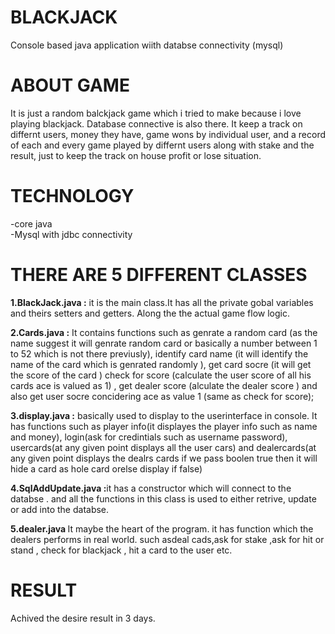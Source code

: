 # BLACKJACK
Console based java application wiith databse connectivity (mysql)

# ABOUT GAME
It is just a random balckjack game which i tried to make because i love playing blackjack. Database connective is also there. It keep a track on differnt users, money they have, game wons by individual user, and a record of each and every game played by differnt users along with stake and the result, just to keep the track on house profit or lose situation.

# TECHNOLOGY
-core java<br>
-Mysql with jdbc connectivity

# THERE ARE 5 DIFFERENT CLASSES
<strong>1.BlackJack.java :</strong> it is the main class.It has all the private gobal variables and theirs setters and getters. Along the the actual game flow logic.

<strong>2.Cards.java :</strong> It contains functions such as genrate a random card (as the name suggest it will genrate  random card or basically a number between 1 to 52 which is not there previusly), identify card name (it will identify the name of the card which is genrated randomly ),  get card socre (it will get the score of the card ) check for score (calculate the user score of all his cards ace is valued as 1) , get dealer score (alculate the dealer score ) and also get user socre concidering ace as value 1 (same as check for score);

<strong>3.display.java :</strong> basically used to display to the userinterface in console. It has functions such as player info(it displayes the player info such as name and money), login(ask for credintials such as username password), usercards(at any given point displays all the user cars) and dealercards(at any given point displays the dealrs cards if we pass boolen true then it will hide a card as hole card orelse display if false)

<strong>4.SqlAddUpdate.java :</strong>it has a constructor which will connect to the databse . and all the functions in this class is used to either retrive, update or add into the databse.

<strong>5.dealer.java </strong>It maybe the heart of the program. it has function which the dealers performs in real world. such asdeal cads,ask for stake ,ask for hit or stand , check for blackjack , hit a card to the user etc.

# RESULT
Achived the desire result in 3 days.
